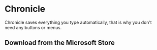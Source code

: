 # Chronicle
Chronicle saves everything you type automatically, that is why you don't need any buttons or menus.

## Download from the Microsoft  Store
